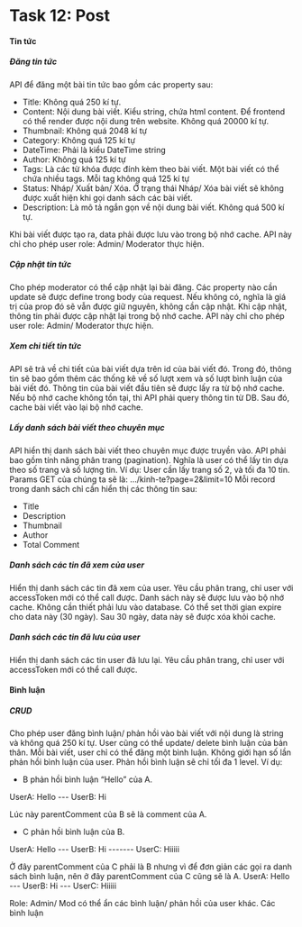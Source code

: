 # Task 12: Post

#### Tin tức

##### Đăng tin tức

API để đăng một bài tin tức bao gồm các property sau:

- Title: Không quá 250 kí tự.
- Content: Nội dung bài viết. Kiểu string, chứa html content. Để frontend có thể render được nội dung trên website. Không quá 20000 kí tự.
- Thumbnail: Không quá 2048 kí tự
- Category: Không quá 125 kí tự
- DateTime: Phải là kiểu DateTime string
- Author: Không quá 125 kí tự
- Tags: Là các từ khóa được đính kèm theo bài viết. Một bài viết có thể chứa nhiều tags. Mỗi tag không quá 125 kí tự
- Status: Nháp/ Xuất bản/ Xóa. Ở trạng thái Nháp/ Xóa bài viết sẽ không được xuất hiện khi gọi danh sách các bài viết.
- Description: Là mô tả ngắn gọn về nội dung bài viết. Không quá 500 kí tự.

Khi bài viết được tạo ra, data phải được lưu vào trong bộ nhớ cache.
API này chỉ cho phép user role: Admin/ Moderator thực hiện.

##### Cập nhật tin tức

Cho phép moderator có thể cập nhật lại bài đăng.
Các property nào cần update sẽ được define trong body của request. Nếu không có, nghĩa là giá trị của prop đó sẽ vẫn được giữ nguyên, không cần cập nhật.
Khi cập nhật, thông tin phải được cập nhật lại trong bộ nhớ cache.
API này chỉ cho phép user role: Admin/ Moderator thực hiện.

##### Xem chi tiết tin tức

API sẽ trả về chi tiết của bài viết dựa trên id của bài viết đó.
Trong đó, thông tin sẽ bao gồm thêm các thống kê về số lượt xem và số lượt bình luận của bài viết đó.
Thông tin của bài viết đầu tiên sẽ được lấy ra từ bộ nhớ cache. Nếu bộ nhớ cache không tồn tại, thì API phải query thông tin từ DB. Sau đó, cache bài viết vào lại bộ nhớ cache.

##### Lấy danh sách bài viết theo chuyên mục

API hiển thị danh sách bài viết theo chuyên mục được truyền vào.
API phải bao gồm tính năng phân trang (pagination). Nghĩa là user có thể lấy tin dựa theo số trang và số lượng tin.
Ví dụ: User cần lấy trang số 2, và tối đa 10 tin. Params GET của chúng ta sẽ là: …/kinh-te?page=2&limit=10
Mỗi record trong danh sách chỉ cần hiển thị các thông tin sau:

- Title
- Description
- Thumbnail
- Author
- Total Comment

##### Danh sách các tin đã xem của user

Hiển thị danh sách các tin đã xem của user.
Yêu cầu phân trang, chỉ user với accessToken mới có thể call được.
Danh sách này sẽ được lưu vào bộ nhớ cache. Không cần thiết phải lưu vào database. Có thể set thời gian expire cho data này (30 ngày). Sau 30 ngày, data này sẽ được xóa khỏi cache.

##### Danh sách các tin đã lưu của user

Hiển thị danh sách các tin user đã lưu lại.
Yêu cầu phân trang, chỉ user với accessToken mới có thể call được.

#### Bình luận

##### CRUD

Cho phép user đăng bình luận/ phản hồi vào bài viết với nội dung là string và không quá 250 kí tự.
User cũng có thể update/ delete bình luận của bản thân.
Mỗi bài viết, user chỉ có thể đăng một bình luận.
Không giới hạn số lần phản hồi bình luận của user.
Phản hồi bình luận sẽ chỉ tối đa 1 level. Ví dụ:

- B phản hồi bình luận “Hello” của A.

UserA: Hello
--- UserB: Hi

Lúc này parentComment của B sẽ là comment của A.

- C phản hồi bình luận của B.

UserA: Hello
--- UserB: Hi
------- UserC: Hiiiii

Ở đây parentComment của C phải là B nhưng vì để đơn giản các gọi ra danh sách bình luận, nên ở đây parentComment của C cũng sẽ là A.
UserA: Hello
--- UserB: Hi
--- UserC: Hiiiii

Role: Admin/ Mod có thể ẩn các bình luận/ phản hồi của user khác. Các bình luận
